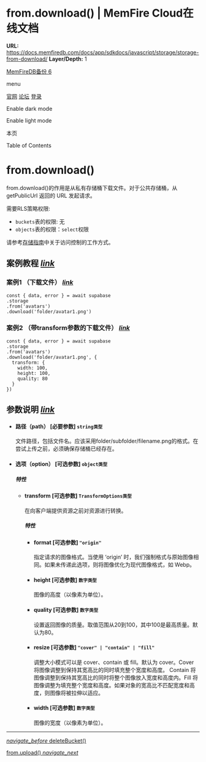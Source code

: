 # from.download() | MemFire Cloud在线文档

**URL:** https://docs.memfiredb.com/docs/app/sdkdocs/javascript/storage/storage-from-download/
**Layer/Depth:** 1

[MemFireDB备份 6](/)

menu

[官网](https://memfiredb.com/)
[论坛](https://community.memfiredb.com/)
[登录](https://cloud.memfiredb.com/auth/login)

Enable dark mode

Enable light mode

本页

Table of Contents

# from.download()

from.download()的作用是从私有存储桶下载文件。对于公共存储桶，从 getPublicUrl 返回的 URL 发起请求。

需要RLS策略权限:

* `buckets`表的权限: 无
* `objects`表的权限：`select`权限

请参考[存储指南](/docs/app/development_guide/storage/storage/#access-control)中关于访问控制的工作方式。

## 案例教程 [*link*](#%e6%a1%88%e4%be%8b%e6%95%99%e7%a8%8b)

### 案例1 （下载文件） [*link*](#%e6%a1%88%e4%be%8b1-%e4%b8%8b%e8%bd%bd%e6%96%87%e4%bb%b6)

```
const { data, error } = await supabase
.storage
.from('avatars')
.download('folder/avatar1.png')
```

### 案例2 （带transform参数的下载文件） [*link*](#%e6%a1%88%e4%be%8b2-%e5%b8%a6transform%e5%8f%82%e6%95%b0%e7%9a%84%e4%b8%8b%e8%bd%bd%e6%96%87%e4%bb%b6)

```
const { data, error } = await supabase
.storage
.from('avatars')
.download('folder/avatar1.png', {
  transform: {
    width: 100,
    height: 100,
    quality: 80
  }
})
```

## 参数说明 [*link*](#%e5%8f%82%e6%95%b0%e8%af%b4%e6%98%8e)

* #### 路径（path） [必要参数] `string类型`

  文件路径，包括文件名。应该采用folder/subfolder/filename.png的格式。在尝试上传之前，必须确保存储桶已经存在。
* #### 选项（option） [可选参数] `object类型`

  ##### 特性

  + #### transform [可选参数] `TransformOptions类型`

    在向客户端提供资源之前对资源进行转换。

    ##### 特性

    - #### format [可选参数] `"origin"`

      指定请求的图像格式。当使用 ‘origin’ 时，我们强制格式与原始图像相同。如果未传递此选项，则将图像优化为现代图像格式，如 Webp。
    - #### height [可选参数] `数字类型`

      图像的高度（以像素为单位）。
    - #### quality [可选参数] `数字类型`

      设置返回图像的质量。取值范围从20到100，其中100是最高质量。默认为80。
    - #### resize [可选参数] `"cover" | "contain" | "fill"`

      调整大小模式可以是 cover、contain 或 fill。默认为 cover。Cover 将图像调整到保持其宽高比的同时填充整个宽度和高度。
      Contain 将图像调整到保持其宽高比的同时将整个图像放入宽度和高度内。Fill 将图像调整为填充整个宽度和高度。如果对象的宽高比不匹配宽度和高度，则图像将被拉伸以适应。
    - #### width [可选参数] `数字类型`

      图像的宽度（以像素为单位）。

---

[*navigate\_before* deleteBucket()](/docs/app/sdkdocs/javascript/storage/storage-deletebucket/)

[from.upload() *navigate\_next*](/docs/app/sdkdocs/javascript/storage/storage-from-upload/)